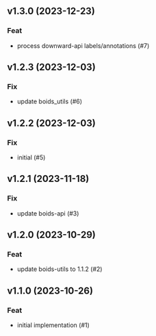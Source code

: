 ## v1.3.0 (2023-12-23)

### Feat

- process downward-api labels/annotations (#7)

## v1.2.3 (2023-12-03)

### Fix

- update boids_utils (#6)

## v1.2.2 (2023-12-03)

### Fix

- initial (#5)

## v1.2.1 (2023-11-18)

### Fix

- update boids-api (#3)

## v1.2.0 (2023-10-29)

### Feat

- update boids-utils to 1.1.2 (#2)

## v1.1.0 (2023-10-26)

### Feat

- initial implementation (#1)
